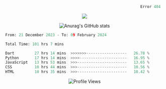 ```python
                                                            Error 404   :(
```

<p align="center">
  <a href="https://skillicons.dev">
    <img src="https://skillicons.dev/icons?i=py,ts,rust,java" />
  </a>
</p>

<p align="center">
  <img alt="Anurag's GitHub stats" src="https://github-readme-stats.vercel.app/api?username=Kernel-rb&show_icons=true&theme=tokyonight">
</p>



<!--START_SECTION:waka-->

```python
From: 21 December 2023 - To: 09 February 2024

Total Time: 101 hrs 7 mins

Dart         27 hrs 14 mins  >>>>>>>------------------   26.78 %
Python       17 hrs 14 mins  >>>>---------------------   16.95 %
JavaScript   13 hrs 53 mins  >>>----------------------   13.65 %
CSS          10 hrs 44 mins  >>>----------------------   10.56 %
HTML         10 hrs 35 mins  >>>----------------------   10.42 %
```

<!--END_SECTION:waka-->


<div align="center">
  <img src="https://komarev.com/ghpvc/?username=Kernel-rb&label=PROFILE+VIEWS" alt="Profile Views">
</div>
